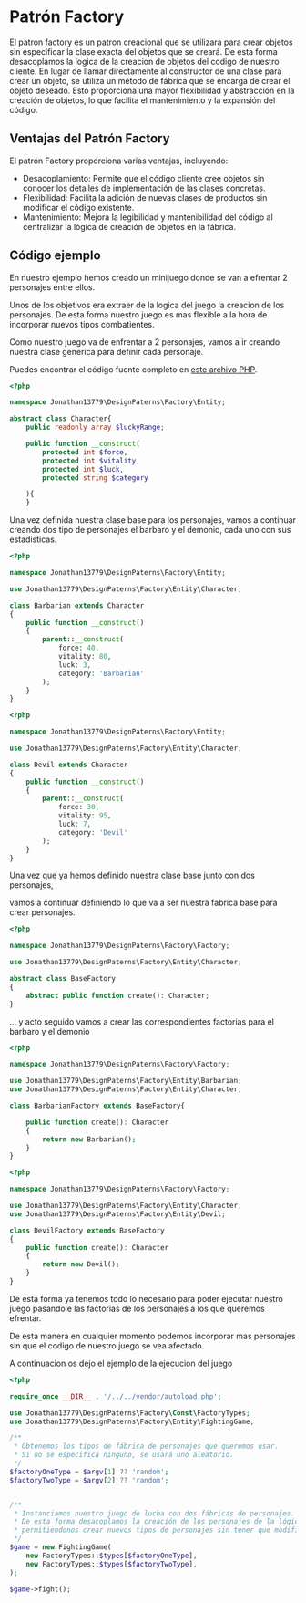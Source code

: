 # Patrón Factory

El patron factory es un patron creacional que se utilizara para crear objetos sin especificar la clase exacta del
objetos que se creará. De esta forma desacoplamos la logica de la creacion de objetos del codigo de nuestro cliente.
En lugar de llamar directamente al constructor de una clase para crear un objeto, se utiliza un método de fábrica que se encarga de crear el objeto deseado. Esto proporciona una mayor flexibilidad y abstracción en la creación de objetos, lo que facilita el mantenimiento y la expansión del código.

## Ventajas del Patrón Factory

El patrón Factory proporciona varias ventajas, incluyendo:

* Desacoplamiento: Permite que el código cliente cree objetos sin conocer los detalles de implementación de las clases concretas.
* Flexibilidad: Facilita la adición de nuevas clases de productos sin modificar el código existente.
* Mantenimiento: Mejora la legibilidad y mantenibilidad del código al centralizar la lógica de creación de objetos en la fábrica.

## Código ejemplo

En nuestro ejemplo hemos creado un minijuego donde se van a efrentar 2 personajes entre ellos.

Unos de los objetivos era extraer de la logica del juego la creacion de los personajes. De esta 
forma nuestro juego es mas flexible a la hora de incorporar nuevos tipos combatientes.

Como nuestro juego va de enfrentar a 2 personajes, vamos a ir creando nuestra clase generica para definir cada personaje.

Puedes encontrar el código fuente completo en [este archivo PHP](./Entity/Character.php).

```php
<?php

namespace Jonathan13779\DesignPaterns\Factory\Entity;

abstract class Character{
    public readonly array $luckyRange;

    public function __construct(
        protected int $force,
        protected int $vitality,
        protected int $luck,
        protected string $category

    ){
    }

```

Una vez definida nuestra clase base para los personajes, vamos a continuar creando dos tipo de personajes 
el barbaro y el demonio, cada uno con sus estadisticas.

```php
<?php

namespace Jonathan13779\DesignPaterns\Factory\Entity;

use Jonathan13779\DesignPaterns\Factory\Entity\Character;

class Barbarian extends Character
{
    public function __construct() 
    {
        parent::__construct(
            force: 40,
            vitality: 80,
            luck: 3,
            category: 'Barbarian'
        );
    }
}
```

```php
<?php 

namespace Jonathan13779\DesignPaterns\Factory\Entity;

use Jonathan13779\DesignPaterns\Factory\Entity\Character;

class Devil extends Character
{
    public function __construct()
    {
        parent::__construct(
            force: 30,
            vitality: 95,
            luck: 7,
            category: 'Devil'
        );
    }
}
```

Una vez que ya hemos definido nuestra clase base junto con dos personajes,

vamos a continuar definiendo lo que va a ser nuestra fabrica base para crear personajes.


```php
<?php

namespace Jonathan13779\DesignPaterns\Factory\Factory;

use Jonathan13779\DesignPaterns\Factory\Entity\Character;

abstract class BaseFactory
{
    abstract public function create(): Character;
}
```

... y acto seguido vamos a crear las correspondientes factorias para el barbaro y el demonio

```php
<?php

namespace Jonathan13779\DesignPaterns\Factory\Factory;

use Jonathan13779\DesignPaterns\Factory\Entity\Barbarian;
use Jonathan13779\DesignPaterns\Factory\Entity\Character;

class BarbarianFactory extends BaseFactory{

    public function create(): Character
    {
        return new Barbarian();
    }
}
```

```php
<?php

namespace Jonathan13779\DesignPaterns\Factory\Factory;

use Jonathan13779\DesignPaterns\Factory\Entity\Character;
use Jonathan13779\DesignPaterns\Factory\Entity\Devil;

class DevilFactory extends BaseFactory
{
    public function create(): Character
    {
        return new Devil();
    }
}
```

De esta forma ya tenemos todo lo necesario para poder ejecutar nuestro juego
pasandole las factorias de los personajes a los que queremos efrentar.

De esta manera en cualquier momento podemos incorporar mas personajes sin que el codigo de nuestro juego se vea afectado.

A continuacion os dejo el ejemplo de la ejecucion del juego

```php
<?php

require_once __DIR__ . '/../../vendor/autoload.php';

use Jonathan13779\DesignPaterns\Factory\Const\FactoryTypes;
use Jonathan13779\DesignPaterns\Factory\Entity\FightingGame;

/**
 * Obtenemos los tipos de fábrica de personajes que queremos usar.
 * Si no se especifica ninguno, se usará uno aleatorio.
 */
$factoryOneType = $argv[1] ?? 'random';
$factoryTwoType = $argv[2] ?? 'random';


/**
 * Instanciamos nuestro juego de lucha con dos fábricas de personajes.
 * De esta forma desacoplamos la creación de los personajes de la lógica del juego,
 * permitiendonos crear nuevos tipos de personajes sin tener que modificar el juego.
 */
$game = new FightingGame(
    new FactoryTypes::$types[$factoryOneType],
    new FactoryTypes::$types[$factoryTwoType],
);

$game->fight();
```